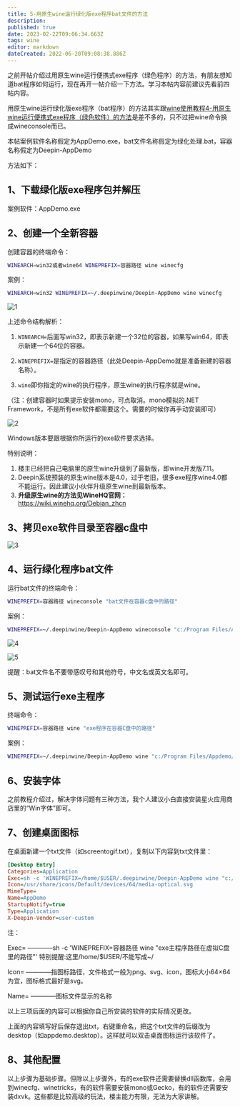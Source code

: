 ```yaml
---
title: 5-用原生wine运行绿化版exe程序bat文件的方法
description: 
published: true
date: 2023-02-22T09:06:34.663Z
tags: wine
editor: markdown
dateCreated: 2022-06-20T09:08:38.886Z
---
```


之前开帖介绍过用原生wine运行便携式exe程序（绿色程序）的方法，有朋友想知道bat程序如何运行，现在再开一帖介绍一下方法。学习本帖内容前建议先看前四帖内容。

用原生wine运行绿化版exe程序（bat程序）的方法其实跟[wine使用教程4-用原生wine运行便携式exe程序（绿色软件）的方法](/zh/常见问题FAQ/Wine/用原生wine运行便携式exe程序绿色软件的方法)是差不多的，只不过把wine命令换成wineconsole而已。

本帖案例软件名称假定为AppDemo.exe，bat文件名称假定为绿化处理.bat，容器名称假定为Deepin-AppDemo

方法如下：

## 1、下载绿化版exe程序包并解压

案例软件：AppDemo.exe

## 2、创建一个全新容器

创建容器的终端命令：

```bash
WINEARCH=win32或者wine64 WINEPREFIX=容器路径 wine winecfg
```

案例：

```bash
WINEARCH=win32 WINEPREFIX=~/.deepinwine/Deepin-AppDemo wine winecfg
```

![1](https://storage.deepin.org/thread/202206182309357346_%E6%88%AA%E5%9B%BE_%E9%80%89%E6%8B%A9%E5%8C%BA%E5%9F%9F_20220618230913.png)

上述命令结构解析：

1. `WINEARCH=`后面写win32，即表示新建一个32位的容器，如果写win64，即表示新建一个64位的容器。

2. `WINEPREFIX=`是指定的容器路径（此处Deepin-AppDemo就是准备新建的容器名称）。

3. `wine`即你指定的wine的执行程序，原生wine的执行程序就是wine。

（注：创建容器时如果提示安装mono，可点取消。mono模拟的.NET Framework，不是所有exe软件都需要这个。需要的时候你再手动安装即可）

![2](https://storage.deepin.org/thread/20220618180422989_%E6%88%AA%E5%9B%BE_winecfg.exe_20220618180331.png)

Windows版本要跟根据你所运行的exe软件要求选择。

特别说明：

1. 楼主已经把自己电脑里的原生wine升级到了最新版，即wine开发版7.11。
2. Deepin系统预装的原生wine版本是4.0，过于老旧，很多exe程序wine4.0都不能运行。因此建议小伙伴升级原生wine到最新版本。
3. **升级原生wine的方法见WineHQ官网：** https://wiki.winehq.org/Debian_zhcn

## 3、拷贝exe软件目录至容器c盘中

![3](https://storage.deepin.org/thread/202206182259184633_%E6%88%AA%E5%9B%BE_%E9%80%89%E6%8B%A9%E5%8C%BA%E5%9F%9F_20220618225904.png)

## 4、运行绿化程序bat文件

运行bat文件的终端命令：

```bash
WINEPREFIX=容器路径 wineconsole "bat文件在容器c盘中的路径"
```

案例：

```bash
WINEPREFIX=~/.deepinwine/Deepin-AppDemo wineconsole "c:/Program Files/AppDemo/绿化处理.bat"
```

![4](https://storage.deepin.org/thread/202206182259184633_%E6%88%AA%E5%9B%BE_%E9%80%89%E6%8B%A9%E5%8C%BA%E5%9F%9F_20220618225904.png)

![5](https://storage.deepin.org/thread/202206182311319243_%E6%88%AA%E5%9B%BE_%E9%80%89%E6%8B%A9%E5%8C%BA%E5%9F%9F_20220618231105.png)

提醒：bat文件名不要带感叹号和其他符号，中文名或英文名即可。

## 5、测试运行exe主程序

终端命令：

```bash
WINEPREFIX=容器路径 wine "exe程序在容器C盘中的路径"
```

案例：

```bash
WINEPREFIX=~/.deepinwine/Deepin-AppDemo wine "c:/Program Files/Appdemo/AppDemo.exe"
```

## 6、安装字体

之前教程介绍过，解决字体问题有三种方法，我个人建议小白直接安装星火应用商店里的“Win字体”即可。

## 7、创建桌面图标

在桌面新建一个txt文件（如screentogif.txt），复制以下内容到txt文件里：

```ini
[Desktop Entry]
Categories=Application
Exec=sh -c 'WINEPREFIX=/home/$USER/.deepinwine/Deepin-AppDemo wine "c:/Program Files/AppDemo/AppDemo.exe"'
Icon=/usr/share/icons/Default/devices/64/media-optical.svg
MimeType=
Name=AppDemo
StartupNotify=true
Type=Application
X-Deepin-Vendor=user-custom
```

注：

Exec= ————sh -c 'WINEPREFIX=容器路径 wine "exe主程序路径在虚拟C盘里的路径"' 特别提醒:这里/home/$USER/不能写成~/

Icon= ————指图标路径，文件格式一般为png、svg、icon，图标大小64×64为宜，图标格式最好是svg。

Name= ————图标文件显示的名称

以上三项后面的内容可以根据你自己所安装的软件的实际情况更改。

上面的内容填写好后保存退出txt，右键重命名，把这个txt文件的后缀改为desktop（如appdemo.desktop）。这样就可以双击桌面图标运行该软件了。

## 8、其他配置

以上步骤为基础步骤。但除以上步骤外，有的exe软件还需要替换dll函数库，会用到winecfg、winetricks，有的软件需要安装mono或Gecko，有的软件还需要安装dxvk。这些都是比较高级的玩法，楼主能力有限，无法为大家讲解。

